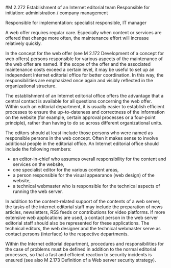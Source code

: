 #M 2.272 Establishment of an Internet editorial team
Responsible for initiation: administration / company management

Responsible for implementation: specialist responsible, IT manager

A web offer requires regular care. Especially when content or services are offered that change more often, the maintenance effort will increase relatively quickly.

In the concept for the web offer (see M 2.172 Development of a concept for web offers) persons responsible for various aspects of the maintenance of the web offer are named. If the scope of the offer and the associated maintenance costs exceed a certain level, it may be useful to set up an independent Internet editorial office for better coordination. In this way, the responsibilities are emphasized once again and visibly reflected in the organizational structure.

The establishment of an Internet editorial office offers the advantage that a central contact is available for all questions concerning the web offer. Within such an editorial department, it is usually easier to establish efficient processes to ensure the up-to-dateness and correctness of the information on the website (for example, certain approval processes or a four-point principle), rather than having to do so across different organizational units.

The editors should at least include those persons who were named as responsible persons in the web concept. Often it makes sense to involve additional people in the editorial office. An Internet editorial office should include the following members:

* an editor-in-chief who assumes overall responsibility for the content and services on the website,
* one specialist editor for the various content areas,
* a person responsible for the visual appearance (web design) of the website,
* a technical webmaster who is responsible for the technical aspects of running the web server.


In addition to the content-related support of the contents of a web server, the tasks of the internet editorial staff may include the preparation of news articles, newsletters, RSS feeds or contributions for video platforms. If more extensive web applications are used, a contact person in the web server editorial staff should also be represented for these applications. The technical editors, the web designer and the technical webmaster serve as contact persons (interface) to the respective departments.

Within the Internet editorial department, procedures and responsibilities for the case of problems must be defined in addition to the normal editorial processes, so that a fast and efficient reaction to security incidents is ensured (see also M 2.173 Definition of a Web server security strategy).



